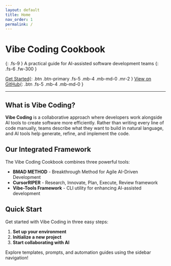 ```yaml
---
layout: default
title: Home
nav_order: 1
permalink: /
---
```


# Vibe Coding Cookbook

{: .fs-9 }
A practical guide for AI-assisted software development teams
{: .fs-6 .fw-300 }

[Get Started](#quick-start){: .btn .btn-primary .fs-5 .mb-4 .mb-md-0 .mr-2 }
[View on GitHub](https://github.com/jvalenzano/vibe-coding-cookbook){: .btn .fs-5 .mb-4 .mb-md-0 }

---

## What is Vibe Coding?

**Vibe Coding** is a collaborative approach where developers work alongside AI tools to create software more efficiently. Rather than writing every line of code manually, teams describe what they want to build in natural language, and AI tools help generate, refine, and implement the code.

## Our Integrated Framework

The Vibe Coding Cookbook combines three powerful tools:

- **BMAD METHOD** - Breakthrough Method for Agile AI-Driven Development
- **CursorRIPER** - Research, Innovate, Plan, Execute, Review framework
- **Vibe-Tools Framework** - CLI utility for enhancing AI-assisted development

## Quick Start

Get started with Vibe Coding in three easy steps:

1. **Set up your environment**
2. **Initialize a new project**
3. **Start collaborating with AI**

Explore templates, prompts, and automation guides using the sidebar navigation!
